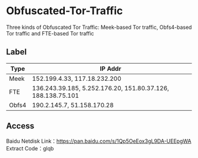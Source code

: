 # Obfuscated-Tor-Traffic
Three kinds of Obfuscated Tor Traffic: Meek-based Tor traffic, Obfs4-based Tor traffic and FTE-based Tor traffic

## Label
|  Type   | IP Addr  |
|  ----  | ----  |
| Meek  | 152.199.4.33, 117.18.232.200 |
| FTE | 136.243.39.185, 5.252.176.20, 151.80.37.126, 188.138.75.101 |
| Obfs4  | 190.2.145.7, 51.158.170.28 |

## Access
Baidu Netdisk
Link：https://pan.baidu.com/s/1Qp5OeEox3gL9DA-UEEpgWA
Extract Code：glqb

